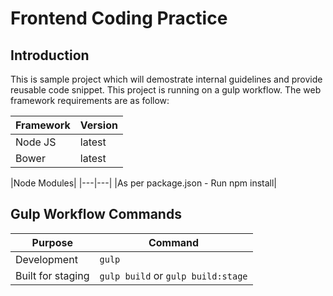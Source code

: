 # Frontend Coding Practice

## Introduction
This is sample project which will demostrate internal guidelines and provide reusable code snippet. This project is running on a gulp workflow. The web framework requirements are as follow:

|Framework|Version|
|---|---|
|Node JS|latest|
|Bower|latest|


|Node Modules|
|---|---|
|As per package.json - Run npm install|

## Gulp Workflow Commands

| Purpose                | Command                            |
| ---------------------- | ---------------------------------- |
| Development            | `gulp`                             |
| Built for staging      | `gulp build` or `gulp build:stage` |
